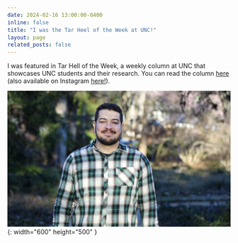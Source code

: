 ```yaml
---
date: 2024-02-16 13:00:00-0400
inline: false
title: "I was the Tar Heel of the Week at UNC!"
layout: page
related_posts: false
---
```


I was featured in Tar Hell of the Week, a weekly column at UNC that showcases UNC students and their research. You can read the column [here](https://college.unc.edu/college-up-close-linguistics/) (also available on Instagram [here!](https://www.instagram.com/unccollege/p/C3aaj39rp68/?img_index=1)).

![tarheel](/assets/tarheel.jpg){: width="600" height="500" }